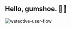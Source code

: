 ## Hello, gumshoe. 🕵️‍♀️


![wetective-user-flow](https://user-images.githubusercontent.com/98294995/190298657-0955b680-fcfd-4332-b5b4-e2d3b329ce5c.png)
